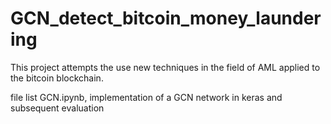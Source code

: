 # GCN_detect_bitcoin_money_laundering
This project attempts the use new techniques in the field of AML applied to the bitcoin blockchain.

file list
 GCN.ipynb, implementation of a GCN network in keras and subsequent evaluation
